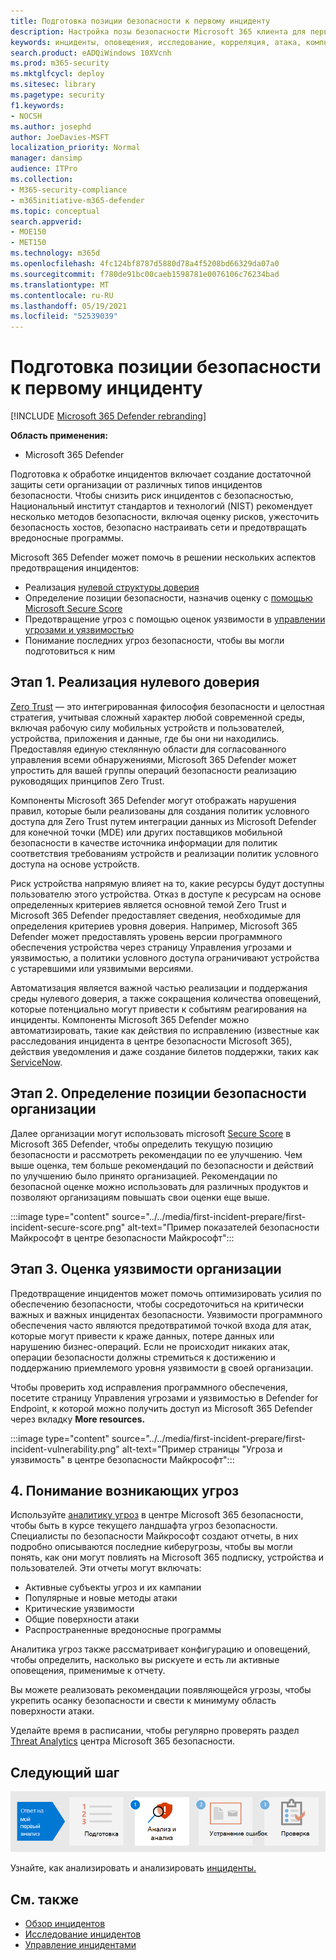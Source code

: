 ```yaml
---
title: Подготовка позиции безопасности к первому инциденту
description: Настройка позы безопасности Microsoft 365 клиента для первого инцидента в Microsoft 365 Defender.
keywords: инциденты, оповещения, исследование, корреляция, атака, компьютеры, устройства, пользователи, удостоверения, удостоверение, почтовый ящик, электронная почта, 365, microsoft, m365
search.product: eADQiWindows 10XVcnh
ms.prod: m365-security
ms.mktglfcycl: deploy
ms.sitesec: library
ms.pagetype: security
f1.keywords:
- NOCSH
ms.author: josephd
author: JoeDavies-MSFT
localization_priority: Normal
manager: dansimp
audience: ITPro
ms.collection:
- M365-security-compliance
- m365initiative-m365-defender
ms.topic: conceptual
search.appverid:
- MOE150
- MET150
ms.technology: m365d
ms.openlocfilehash: 4fc124bf8787d5880d78a4f5208bd66329da07a0
ms.sourcegitcommit: f780de91bc00caeb1598781e0076106c76234bad
ms.translationtype: MT
ms.contentlocale: ru-RU
ms.lasthandoff: 05/19/2021
ms.locfileid: "52539039"
---
```

# <a name="prepare-your-security-posture-for-your-first-incident"></a>Подготовка позиции безопасности к первому инциденту

[!INCLUDE [Microsoft 365 Defender rebranding](../includes/microsoft-defender.md)]

**Область применения:**
- Microsoft 365 Defender

Подготовка к обработке инцидентов включает создание достаточной защиты сети организации от различных типов инцидентов безопасности. Чтобы снизить риск инцидентов с безопасностью, Национальный институт стандартов и технологий (NIST) рекомендует несколько методов безопасности, включая оценку рисков, ужесточить безопасность хостов, безопасно настраивать сети и предотвращать вредоносные программы. 

Microsoft 365 Defender может помочь в решении нескольких аспектов предотвращения инцидентов: 

- Реализация [нулевой структуры доверия](https://docs.microsoft.com/security/zero-trust/)
- Определение позиции безопасности, назначив оценку с [помощью Microsoft Secure Score](microsoft-secure-score.md)
- Предотвращение угроз с помощью оценок уязвимости в [управлении угрозами и уязвимостью](../defender-endpoint/next-gen-threat-and-vuln-mgt.md)
- Понимание последних угроз безопасности, чтобы вы могли подготовиться к ним

## <a name="step-1-implement-zero-trust"></a>Этап 1. Реализация нулевого доверия

[Zero Trust](https://docs.microsoft.com/security/zero-trust/) — это интегрированная философия безопасности и целостная стратегия, учитывая сложный характер любой современной среды, включая рабочую силу мобильных устройств и пользователей, устройства, приложения и данные, где бы они ни находились. Предоставляя единую стеклянную области для согласованного управления всеми обнаружениями, Microsoft 365 Defender может упростить для вашей группы [](https://docs.microsoft.com/security/zero-trust/#guiding-principles-of-zero-trust) операций безопасности реализацию руководящих принципов Zero Trust. 

Компоненты Microsoft 365 Defender могут отображать нарушения правил, которые были реализованы для создания политик условного доступа для Zero Trust путем интеграции данных из Microsoft Defender для конечной точки (MDE) или других поставщиков мобильной безопасности в качестве источника информации для политик соответствия требованиям устройств и реализации политик условного доступа на основе устройств. 

Риск устройства напрямую влияет на то, какие ресурсы будут доступны пользователю этого устройства. Отказ в доступе к ресурсам на основе определенных критериев является основной темой Zero Trust и Microsoft 365 Defender предоставляет сведения, необходимые для определения критериев уровня доверия. Например, Microsoft 365 Defender может предоставлять уровень версии программного обеспечения устройства через страницу Управления угрозами и уязвимостью, а политики условного доступа ограничивают устройства с устаревшими или уязвимыми версиями.

Автоматизация является важной частью реализации и поддержания среды нулевого доверия, а также сокращения количества оповещений, которые потенциально могут привести к событиям реагирования на инциденты. Компоненты Microsoft 365 Defender можно автоматизировать, такие [](m365d-autoir.md) как действия по исправлению (известные как расследования инцидента в центре безопасности Microsoft 365), действия уведомления и даже создание билетов поддержки, таких как [ServiceNow](https://microsoft.service-now.com/sp/).

## <a name="step-2-determine-your-organizations-security-posture"></a>Этап 2. Определение позиции безопасности организации

Далее организации могут использовать microsoft [Secure Score](microsoft-secure-score.md) в Microsoft 365 Defender, чтобы определить текущую позицию безопасности и рассмотреть рекомендации по ее улучшению. Чем выше оценка, тем больше рекомендаций по безопасности и действий по улучшению было принято организацией. Рекомендации по безопасной оценке можно использовать для различных продуктов и позволяют организациям повышать свои оценки еще выше. 

:::image type="content" source="../../media/first-incident-prepare/first-incident-secure-score.png" alt-text="Пример показателей безопасности Майкрософт в центре безопасности Майкрософт":::
 
## <a name="step-3-assess-your-organizations-vulnerability-exposure"></a>Этап 3. Оценка уязвимости организации

Предотвращение инцидентов может помочь оптимизировать усилия по обеспечению безопасности, чтобы сосредоточиться на критически важных и важных инцидентах безопасности. Уязвимости программного обеспечения часто являются предотвратимой точкой входа для атак, которые могут привести к краже данных, потере данных или нарушению бизнес-операций. Если не происходит никаких атак, операции безопасности должны стремиться к достижению и поддержанию приемлемого уровня уязвимости [в](../defender-endpoint/tvm-exposure-score.md) своей организации.

Чтобы проверить ход исправления программного [](../defender-endpoint/next-gen-threat-and-vuln-mgt.md) обеспечения, посетите страницу Управления угрозами и уязвимостью в Defender for Endpoint, к которой можно получить доступ из Microsoft 365 Defender через вкладку **More resources.**

:::image type="content" source="../../media/first-incident-prepare/first-incident-vulnerability.png" alt-text="Пример страницы &quot;Угроза и уязвимость&quot; в центре безопасности Майкрософт"::: 
 
## <a name="4-understand-emerging-threats"></a>4. Понимание возникающих угроз

Используйте [аналитику угроз](threat-analytics.md) в центре Microsoft 365 безопасности, чтобы быть в курсе текущего ландшафта угроз безопасности. Специалисты по безопасности Майкрософт создают отчеты, в них подробно описываются последние киберугрозы, чтобы вы могли понять, как они могут повлиять на Microsoft 365 подписку, устройства и пользователей. Эти отчеты могут включать:

- Активные субъекты угроз и их кампании
- Популярные и новые методы атаки
- Критические уязвимости
- Общие поверхности атаки
- Распространенные вредоносные программы

Аналитика угроз также рассматривает конфигурацию и оповещений, чтобы определить, насколько вы рискуете и есть ли активные оповещения, применимые к отчету.

Вы можете реализовать рекомендации появляющейся угрозы, чтобы укрепить осанку безопасности и свести к минимуму область поверхности атаки.

Уделайте время в расписании, чтобы регулярно проверять раздел [Threat Analytics](threat-analytics.md) центра Microsoft 365 безопасности.

## <a name="next-step"></a>Следующий шаг

[![Шаг 1. Узнайте, как анализировать и анализировать инциденты](../../media/first-incident-overview/first-incident-path-step1.png)](first-incident-analyze.md)

Узнайте, как анализировать и анализировать [инциденты.](first-incident-analyze.md)

## <a name="see-also"></a>См. также

- [Обзор инцидентов](incidents-overview.md)
- [Исследование инцидентов](investigate-incidents.md)
- [Управление инцидентами](manage-incidents.md)
